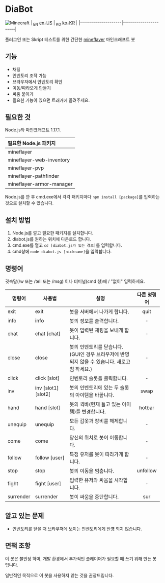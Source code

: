# DiaBot
![Minecraft](https://img.shields.io/badge/Minecraft-1.17.1-{brightgreen}.svg)
| <sub>EN</sub> [en-US](/README.md) | <sub>KO</sub> [ko-KR](README.ko-KR.md) |
|---------------------|-----------------------|

플러그인 또는 Skript 테스트를 위한 간단한 [mineflayer](https://github.com/PrismarineJS/mineflayer) 마인크래프트 봇

## 기능
* 채팅
* 인벤토리 조작 가능
* 브라우저에서 인벤토리 확인
* 이동/따라오게 만들기
* 싸움 붙이기
* 필요한 기능이 있으면 트래커에 올려주세요.

## 필요한 것
Node.js와 마인크래프트 1.17.1.

| 필요한 Node.js 패키지 |
|:------------|
| mineflayer |
| mineflayer-web-inventory |
| mineflayer-pvp |
| mineflayer-pathfinder |
| mineflayer-armor-manager |

Node.js를 깐 후 cmd.exe에서 각각 패키지마다 `npm install [package]`를 입력하는 것으로 설치할 수 있습니다.

## 설치 방법
1. Node.js를 깔고 필요한 패키지를 설치합니다.
2. diabot.js를 원하는 위치에 다운로드 합니다.
3. cmd.exe를 열고 `cd [diabot.js가 있는 경로]`를 입력합니다.
4. cmd창에 `node diabot.js [nickname]`을 입력합니다.

## 명령어
귓속말(/w 또는 /tell 또는 /msg) 이나 터미널(cmd 창)에 / "없이" 입력하세요.

| 명령어 | 사용법 | 설명 | 다른 명령어 |
|---------|-------|-------------|:-----:|
| exit | exit | 봇을 서버에서 나가게 합니다. | quit |
| info | info | 봇의 정보를 출력합니다. | - |
| chat | chat [chat] | 봇이 입력된 채팅을 보내게 합니다. | - |
| close | close | 봇의 인벤토리를 닫습니다. <br />(GUI인 경우 브라우저에 반영되지 않을 수 있습니다. 새로고침 하세요.) | - |
| click | click [slot] | 인벤토리 슬롯을 클릭합니다. | - |
| inv | inv [slot1] [slot2] | 봇의 인벤토리에 있는 두 슬롯의 아이템을 바꿉니다. | swap |
| hand | hand [slot] | 봇의 퀵바(현재 들고 있는 아이템)를 변경합니다. | hotbar |
| unequip | unequip | 모든 갑옷과 장비를 해제합니다. | - |
| come | come | 당신의 위치로 봇이 이동합니다. | - |
| follow | follow [user] | 특정 유저를 봇이 따라가게 합니다. | - |
| stop | stop | 봇의 이동을 멈춥니다. | unfollow |
| fight | fight [user] | 입력한 유저와 싸움을 시작합니다. | - |
| surrender | surrender | 봇이 싸움을 중단합니다. | sur |

## 알고 있는 문제
* 인벤토리를 닫을 때 브라우저에 보이는 인벤토리에게 반영 되지 않습니다.

## 면책 조항
이 봇은 불안정 하며, 개발 환경에서 추가적인 플레이어가 필요할 때 쓰기 위해 만든 봇입니다.

일반적인 목적으로 이 봇을 사용하지 않는 것을 권장드립니다.
